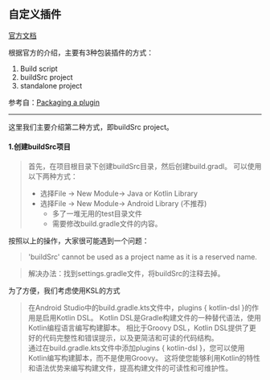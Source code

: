 
## 自定义插件

[官方文档](https://docs.gradle.org/7.5.1/userguide/custom_plugins.html)


根据官方的介绍，主要有3种包装插件的方式：

1. Build script
2. buildSrc project
3. standalone project

参考自：[Packaging a plugin](https://docs.gradle.org/7.5.1/userguide/custom_plugins.html)


---

这里我们主要介绍第二种方式，即buildSrc project。

#### 1.创建buildSrc项目
>首先，在项目根目录下创建buildSrc目录，然后创建build.gradl。
>可以使用以下两种方式：
> * 选择File -> New Module-> Java or Kotlin Library
> * 选择File -> New Module-> Android Library (不推荐)
>   * 多了一堆无用的test目录文件
>   * 需要修改build.gradle文件的内容。
> 
按照以上的操作，大家很可能遇到一个问题：
>'buildSrc' cannot be used as a project name as it is a reserved name.

>解决办法：找到settings.gradle文件，将buildSrc的注释去掉。


为了方便，我们考虑使用KSL的方式
>在Android Studio中的build.gradle.kts文件中，plugins { kotlin-dsl }的作用是启用Kotlin DSL。 
> Kotlin DSL是Gradle构建文件的一种替代语法，使用Kotlin编程语言编写构建脚本。
> 相比于Groovy DSL，Kotlin DSL提供了更好的代码完整性和错误提示，以及更简洁和可读的代码结构。  
> 通过在build.gradle.kts文件中添加plugins { kotlin-dsl }，您可以使用Kotlin编写构建脚本，而不是使用Groovy。
> 这将使您能够利用Kotlin的特性和语法优势来编写构建文件，提高构建文件的可读性和可维护性。

